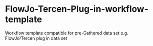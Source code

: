 # FlowJo-Tercen-Plug-in-workflow-template
Workflow template compatible for pre-Gathered data set e.g. FlowJo/Tercen plug in data set
